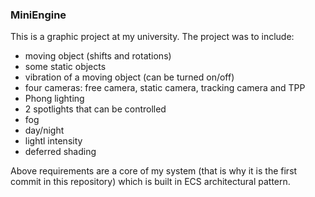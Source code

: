 ### MiniEngine
This is a graphic project at my university. The project was to include:
- moving object (shifts and rotations)
- some static objects
- vibration of a moving object (can be turned on/off)
- four cameras: free camera, static camera, tracking camera and TPP
- Phong lighting
- 2 spotlights that can be controlled
- fog
- day/night
- lightl intensity
- deferred shading

Above requirements are a core of my system (that is why it is the first 
commit in this repository) which is built in ECS architectural pattern.